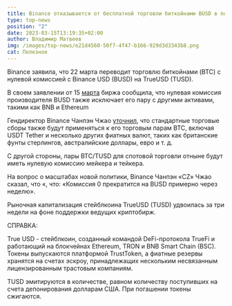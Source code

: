 ```yaml
---
title: Binance отказывается от бесплатной торговли биткойнами BUSD в пользу TUSD
type: top-news
position: "2"
date: 2023-03-15T13:19:35+02:00
author: Владимир Матвеев
img: /images/top-news/e21d4560-50f7-4f47-b166-929d3d3343b8.png
cat: Полезное
---
```

Binance заявила, что 22 марта переводит торговлю биткойнами (BTC) с нулевой комиссией с Binance USD (BUSD) на TrueUSD (TUSD).

В своем заявлении от 15 [марта](https://www.binance.com/en/support/announcement/updates-on-zero-fee-bitcoin-trading-busd-zero-maker-fee-promotion-be13a645cca643d28eab5b9b34f2dc36) биржа сообщила, что нулевая комиссия производителя BUSD также исключает его пару с другими активами, такими как BNB и Ethereum

Гендиректор Binance Чанпэн Чжао [уточнил](https://cryptoslate.com/binance-ditches-busds-bitcoin-free-trading-for-tusd/), что стандартные торговые сборы также будут применяться к его торговым парам BTC, включая USDT Tether и несколько других фиатных валют, таких как британские фунты стерлингов, австралийские доллары, евро и т. д. 

С другой стороны, пары BTC/TUSD для спотовой торговли отныне будут иметь нулевую комиссию мейкера и тейкера.

На вопрос о масштабах новой политики, Binance Чанпэн «CZ» Чжао сказал, что «, что: «Комиссия 0 прекратится на BUSD примерно через неделю». 

Рыночная капитализация стейблкоина TrueUSD (TUSD) удвоилась за три недели на фоне поддержки ведущих криптобирж.

СПРАВКА:

True USD - стейблкоин, созданный командой DeFi-протокола TrueFi и работающий на блокчейнах Ethereum, TRON и BNB Smart Chain (BSC). Токены выпускаются платформой TrustToken, а фиатные резервы хранятся на счетах эскроу, принадлежащих нескольким несвязанным лицензированным трастовым компаниям. 

TUSD эмитируются в количестве, равном количеству поступивших на счета депонирования долларам США. При погашении токены сжигаются.